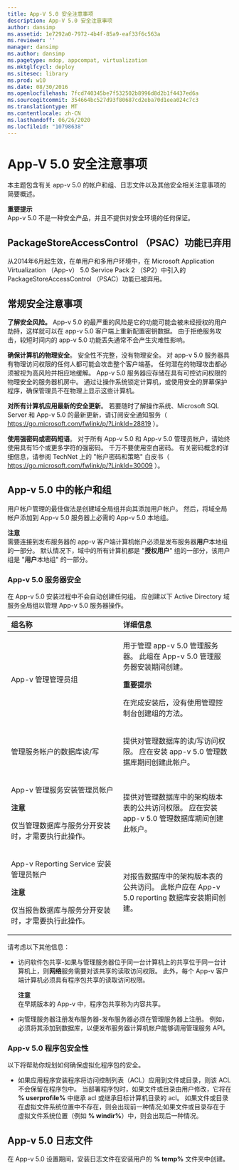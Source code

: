 ```yaml
---
title: App-V 5.0 安全注意事项
description: App-V 5.0 安全注意事项
author: dansimp
ms.assetid: 1e7292a0-7972-4b4f-85a9-eaf33f6c563a
ms.reviewer: ''
manager: dansimp
ms.author: dansimp
ms.pagetype: mdop, appcompat, virtualization
ms.mktglfcycl: deploy
ms.sitesec: library
ms.prod: w10
ms.date: 08/30/2016
ms.openlocfilehash: 7fcd740345be7f532502b8996d8d2b1f4437ed6a
ms.sourcegitcommit: 354664bc527d93f80687cd2eba70d1eea024c7c3
ms.translationtype: MT
ms.contentlocale: zh-CN
ms.lasthandoff: 06/26/2020
ms.locfileid: "10798638"
---
```

# App-V 5.0 安全注意事项


本主题包含有关 app-v 5.0 的帐户和组、日志文件以及其他安全相关注意事项的简要概述。

**重要提示**  
App-v 5.0 不是一种安全产品，并且不提供对安全环境的任何保证。



## PackageStoreAccessControl （PSAC）功能已弃用


从2014年6月起生效，在单用户和多用户环境中，在 Microsoft Application Virtualization （App-v） 5.0 Service Pack 2 （SP2）中引入的 PackageStoreAccessControl （PSAC）功能已被弃用。

## 常规安全注意事项


**了解安全风险。** App-v 5.0 的最严重的风险是它的功能可能会被未经授权的用户劫持，这样就可以在 app-v 5.0 客户端上重新配置密钥数据。 由于拒绝服务攻击，较短时间内的 app-v 5.0 功能丢失通常不会产生灾难性影响。

**确保计算机的物理安全**。 安全性不完整，没有物理安全。 对 app-v 5.0 服务器具有物理访问权限的任何人都可能会攻击整个客户端基。 任何潜在的物理攻击都必须被视为高风险并相应地缓解。 App-v 5.0 服务器应存储在具有可控访问权限的物理安全的服务器机房中。 通过让操作系统锁定计算机，或使用安全的屏幕保护程序，确保管理员不在物理上显示这些计算机。

**对所有计算机应用最新的安全更新**。 若要随时了解操作系统、Microsoft SQL Server 和 App-v 5.0 的最新更新，请订阅安全通知服务（ <https://go.microsoft.com/fwlink/p/?LinkId=28819> ）。

**使用强密码或密码短语**。 对于所有 App-v 5.0 和 App-v 5.0 管理员帐户，请始终使用具有15个或更多字符的强密码。 千万不要使用空白密码。 有关密码概念的详细信息，请参阅 TechNet 上的 "帐户密码和策略" 白皮书（ <https://go.microsoft.com/fwlink/p/?LinkId=30009> ）。

## App-v 5.0 中的帐户和组


用户帐户管理的最佳做法是创建域全局组并向其添加用户帐户。 然后，将域全局帐户添加到 App-v 5.0 服务器上必需的 App-v 5.0 本地组。

**注意**  
需要连接到发布服务器的 app-v 客户端计算机帐户必须是发布服务器**用户**本地组的一部分。 默认情况下，域中的所有计算机都是 "**授权用户**" 组的一部分，该用户组是 "**用户**本地组" 的一部分。



### <a href="" id="-------------app-v-5-0-server-security"></a> App-v 5.0 服务器安全

在 App-v 5.0 安装过程中不会自动创建任何组。 应创建以下 Active Directory 域服务全局组以管理 App-v 5.0 服务器操作。

<table>
<colgroup>
<col width="50%" />
<col width="50%" />
</colgroup>
<thead>
<tr class="header">
<th align="left">组名称</th>
<th align="left">详细信息</th>
</tr>
</thead>
<tbody>
<tr class="odd">
<td align="left"><p>App-v 管理管理员组</p></td>
<td align="left"><p>用于管理 app-v 5.0 管理服务器。 此组在 App-v 5.0 管理服务器安装期间创建。</p>
<div class="alert">
<strong>重要提示</strong><br/><p>在完成安装后，没有使用管理控制台创建组的方法。</p>
</div>
<div>

</div></td>
</tr>
<tr class="even">
<td align="left"><p>管理服务帐户的数据库读/写</p></td>
<td align="left"><p>提供对管理数据库的读/写访问权限。 应在安装 app-v 5.0 管理数据库期间创建此帐户。</p></td>
</tr>
<tr class="odd">
<td align="left"><p>App-v 管理服务安装管理员帐户</p>
<div class="alert">
<strong>注意</strong><br/><p>仅当管理数据库与服务分开安装时，才需要执行此操作。</p>
</div>
<div>

</div></td>
<td align="left"><p>提供对管理数据库中的架构版本表的公共访问权限。 应在安装 app-v 5.0 管理数据库期间创建此帐户。</p></td>
</tr>
<tr class="even">
<td align="left"><p>App-v Reporting Service 安装管理员帐户</p>
<div class="alert">
<strong>注意</strong><br/><p>仅当报告数据库与服务分开安装时，才需要执行此操作。</p>
</div>
<div>

</div></td>
<td align="left"><p>对报告数据库中的架构版本表的公共访问。 此帐户应在 App-v 5.0 reporting 数据库安装期间创建。</p></td>
</tr>
</tbody>
</table>



请考虑以下其他信息：

-   访问软件包共享-如果与管理服务器位于同一台计算机上的共享位于同一台计算机上，则**网络**服务需要对该共享的读取访问权限。 此外，每个 App-v 客户端计算机必须具有程序包共享的读取访问权限。

    **注意**  
    在早期版本的 App-v 中，程序包共享称为内容共享。



-   向管理服务器注册发布服务器-发布服务器必须在管理服务器上注册。 例如，必须将其添加到数据库，以便发布服务器计算机帐户能够调用管理服务 API。

### <a href="" id="-------------app-v-5-0-package-security"></a> App-v 5.0 程序包安全性

以下将帮助你规划如何确保虚拟化程序包的安全。

-   如果应用程序安装程序将访问控制列表（ACL）应用到文件或目录，则该 ACL 不会保留在程序包中。 当部署程序包时，如果文件或目录由用户修改，它将在 **% userprofile%** 中继承 acl 或继承目标计算机目录的 acl。 如果文件或目录在虚拟文件系统位置中不存在，则会出现前一种情况;如果文件或目录存在于虚拟文件系统位置（例如 **% windir%**）中，则会出现后一种情况。

## <a href="" id="---------app-v-5-0-log-files"></a> App-v 5.0 日志文件


在 App-v 5.0 设置期间，安装日志文件在安装用户的 **% temp%** 文件夹中创建。
